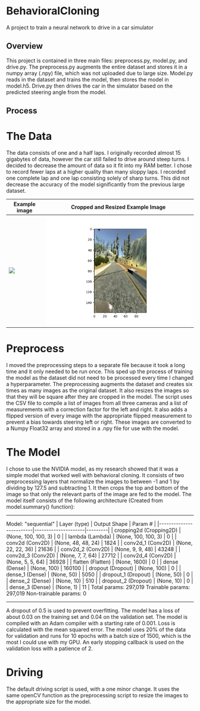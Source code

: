 # BehavioralCloning
A project to train a neural network to drive in a car simulator

## Overview
This project is contained in three main files: preprocess.py, model.py, and drive.py. The preprocess.py augments the entire dataset and stores it in a numpy array (.npy) file, which was not uploaded due to large size. Model.py reads in the dataset and trains the model, then stores the model in model.h5. Drive.py then drives the car in the simulator based on the predicted steering angle from the model.

## Process
# The Data
The data consists of one and a half laps. I originally recorded almost 15 gigabytes of data, however the car still failed to drive around steep turns. I decided to decrease the amount of data so it fit into my RAM better. I chose to record fewer laps at a higher quality than many sloppy laps. I recorded one complete lap and one lap consisting solely of sharp turns. This did not decrease the accuracy of the model significantly from the previous large dataset.

|Example image       |Cropped and Resized Example Image |
|--------------------|----------------------------------|
|![](Figure_2.png) |![](Figure_1.png)                   |

# Preprocess
I moved the preprocessing steps to a separate file because it took a long time and it only needed to be run once. This sped up the process of training the model as the dataset did not need to be processed every time I changed a hyperparameter. The preprocessing augments the dataset and creates six times as many images as the original dataset. It also resizes the images so that they will be square after they are cropped in the model. The script uses the CSV file to compile a list of images from all three cameras and a list of measurements with a correction factor for the left and right. It also adds a flipped version of every image with the appropriate flipped measurement to prevent a bias towards steering left or right. These images are converted to a Numpy Float32 array and stored in a .npy file for use with the model.

# The Model
I chose to use the NVIDIA model, as my research showed that it was a simple model that worked well with behavioral cloning. It consists of two preprocessing layers that normalize the images to between -1 and 1 by dividing by 127.5 and subtracting 1. It then crops the top and bottom of the image so that only the relevant parts of the image are fed to the model. The model itself consists of the following architecture (Created from model.summary() function):
_________________________________________________________________
Model: "sequential"
| Layer (type)            | Output Shape        | Param # |
|-------------------------|---------------------|---------|
| cropping2d (Cropping2D) | (None, 100, 100, 3) | 0       |
| lambda (Lambda)         | (None, 100, 100, 3) | 0       |
| conv2d (Conv2D)         | (None, 48, 48, 24)  | 1824    |
| conv2d_1 (Conv2D)       | (None, 22, 22, 36)  | 21636   |
| conv2d_2 (Conv2D)       | (None, 9, 9, 48)    | 43248   |
| conv2d_3 (Conv2D)       | (None, 7, 7, 64)    | 27712   |
| conv2d_4 (Conv2D)       | (None, 5, 5, 64)    | 36928   |
| flatten (Flatten)       | (None, 1600)        | 0       |
| dense (Dense)           | (None, 100)         | 160100  |
| dropout (Dropout)       | (None, 100)         | 0       |
| dense_1 (Dense)         | (None, 50)          | 5050    |
| dropout_1 (Dropout)     | (None, 50)          | 0       |
| dense_2 (Dense)         | (None, 10)          | 510     |
| dropout_2 (Dropout)     | (None, 10)          | 0       |
| dense_3 (Dense)         | (None, 1)           | 11      |
Total params: 297,019
Trainable params: 297,019
Non-trainable params: 0
_________________________________________________________________
A dropout of 0.5 is used to prevent overfitting. The model has a loss of about 0.03 on the training set and 0.04 on the validation set. The model is compiled with an Adam compiler with a starting rate of 0.001. Loss is calculated with the mean squared error. The model uses 20% of the data for validation and runs for 10 epochs with a batch size of 1500, which is the most I could use with my GPU. An early stopping callback is used on the validation loss with a patience of 2.

# Driving
The default driving script is used, with a one minor change. It uses the same openCV function as the preprocessing script to resize the images to the appropriate size for the model.


